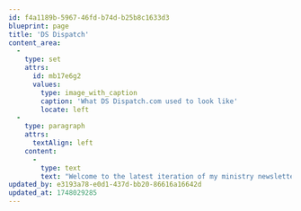 ```yaml
---
id: f4a1189b-5967-46fd-b74d-b25b8c1633d3
blueprint: page
title: 'DS Dispatch'
content_area:
  -
    type: set
    attrs:
      id: mb17e6g2
      values:
        type: image_with_caption
        caption: 'What DS Dispatch.com used to look like'
        locate: left
  -
    type: paragraph
    attrs:
      textAlign: left
    content:
      -
        type: text
        text: "Welcome to the latest iteration of my ministry newsletter. Formerly housed at dsdispatch.com, I've brought it back within Kotyk.com so I didn't have to worry about hosting a second site."
updated_by: e3193a78-e0d1-437d-bb20-86616a16642d
updated_at: 1748029285
---
```

